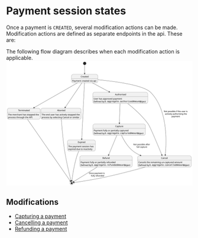 <!-- START_METADATA
---
title: Payment states
id: payment-states
pagination_prev: APIs/epayment-api/api-guide/getting-started
pagination_next: APIs/epayment-api/api-guide/modifications/capture
sidebar_label: Modifications
sidebar_position: 30
---
END_METADATA -->

# Payment session states


Once a payment is `CREATED`, several modification actions can be made. Modification actions are defined as separate endpoints in the api. These are:

The following flow diagram describes when each modification action is applicable.
![Payment flow diagram](../../images/payment-modification.svg)

## Modifications

* [Capturing a payment](capture.md)
* [Cancelling a payment](cancel.md)
* [Refunding a payment](refund.md)
